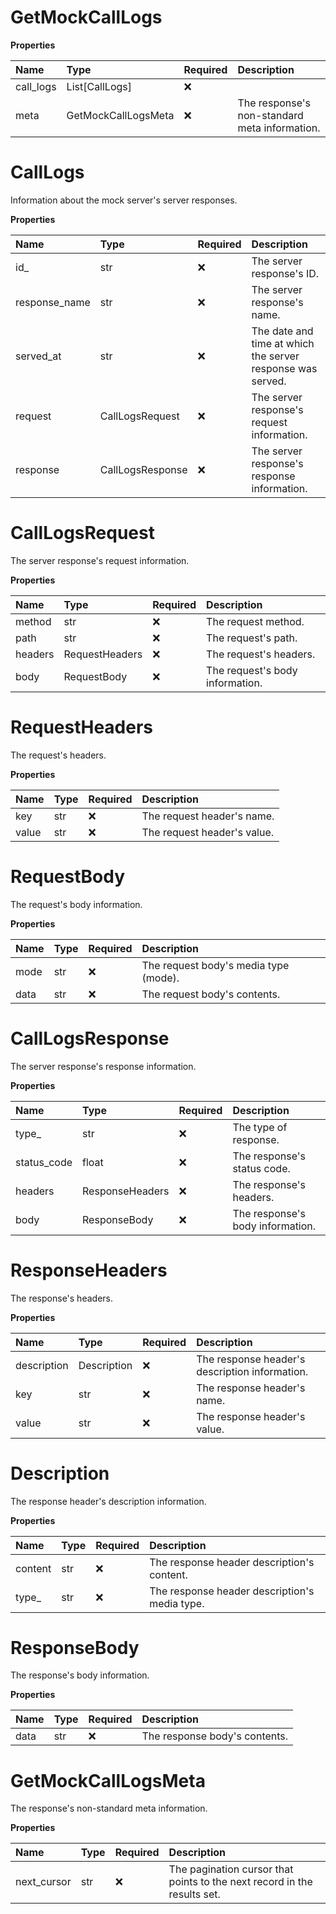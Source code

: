 # GetMockCallLogs

**Properties**

| Name      | Type                | Required | Description                                   |
| :-------- | :------------------ | :------- | :-------------------------------------------- |
| call_logs | List[CallLogs]      | ❌       |                                               |
| meta      | GetMockCallLogsMeta | ❌       | The response's non-standard meta information. |

# CallLogs

Information about the mock server's server responses.

**Properties**

| Name          | Type             | Required | Description                                                |
| :------------ | :--------------- | :------- | :--------------------------------------------------------- |
| id\_          | str              | ❌       | The server response's ID.                                  |
| response_name | str              | ❌       | The server response's name.                                |
| served_at     | str              | ❌       | The date and time at which the server response was served. |
| request       | CallLogsRequest  | ❌       | The server response's request information.                 |
| response      | CallLogsResponse | ❌       | The server response's response information.                |

# CallLogsRequest

The server response's request information.

**Properties**

| Name    | Type           | Required | Description                     |
| :------ | :------------- | :------- | :------------------------------ |
| method  | str            | ❌       | The request method.             |
| path    | str            | ❌       | The request's path.             |
| headers | RequestHeaders | ❌       | The request's headers.          |
| body    | RequestBody    | ❌       | The request's body information. |

# RequestHeaders

The request's headers.

**Properties**

| Name  | Type | Required | Description                 |
| :---- | :--- | :------- | :-------------------------- |
| key   | str  | ❌       | The request header's name.  |
| value | str  | ❌       | The request header's value. |

# RequestBody

The request's body information.

**Properties**

| Name | Type | Required | Description                           |
| :--- | :--- | :------- | :------------------------------------ |
| mode | str  | ❌       | The request body's media type (mode). |
| data | str  | ❌       | The request body's contents.          |

# CallLogsResponse

The server response's response information.

**Properties**

| Name        | Type            | Required | Description                      |
| :---------- | :-------------- | :------- | :------------------------------- |
| type\_      | str             | ❌       | The type of response.            |
| status_code | float           | ❌       | The response's status code.      |
| headers     | ResponseHeaders | ❌       | The response's headers.          |
| body        | ResponseBody    | ❌       | The response's body information. |

# ResponseHeaders

The response's headers.

**Properties**

| Name        | Type        | Required | Description                                    |
| :---------- | :---------- | :------- | :--------------------------------------------- |
| description | Description | ❌       | The response header's description information. |
| key         | str         | ❌       | The response header's name.                    |
| value       | str         | ❌       | The response header's value.                   |

# Description

The response header's description information.

**Properties**

| Name    | Type | Required | Description                                   |
| :------ | :--- | :------- | :-------------------------------------------- |
| content | str  | ❌       | The response header description's content.    |
| type\_  | str  | ❌       | The response header description's media type. |

# ResponseBody

The response's body information.

**Properties**

| Name | Type | Required | Description                   |
| :--- | :--- | :------- | :---------------------------- |
| data | str  | ❌       | The response body's contents. |

# GetMockCallLogsMeta

The response's non-standard meta information.

**Properties**

| Name        | Type | Required | Description                                                              |
| :---------- | :--- | :------- | :----------------------------------------------------------------------- |
| next_cursor | str  | ❌       | The pagination cursor that points to the next record in the results set. |

<!-- This file was generated by liblab | https://liblab.com/ -->
